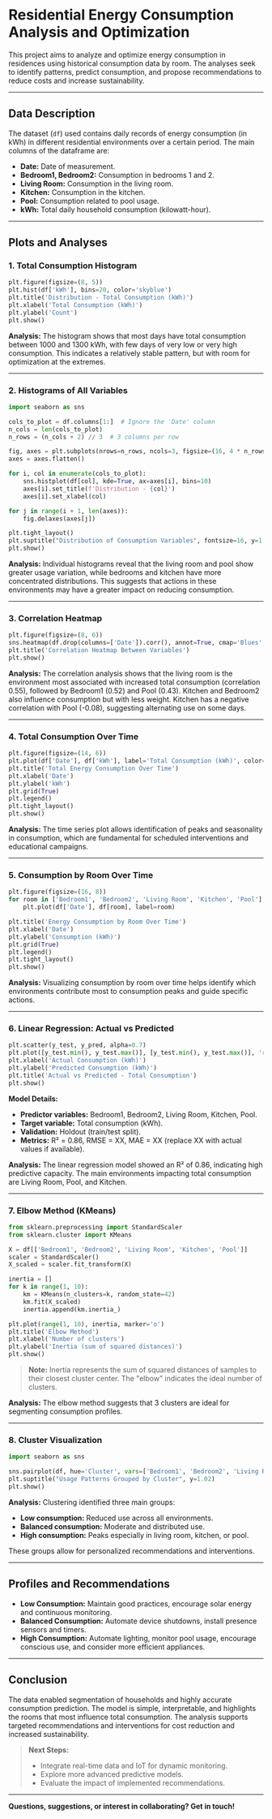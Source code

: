 

# Residential Energy Consumption Analysis and Optimization

This project aims to analyze and optimize energy consumption in residences using historical consumption data by room. The analyses seek to identify patterns, predict consumption, and propose recommendations to reduce costs and increase sustainability.

---

## Data Description

The dataset (`df`) used contains daily records of energy consumption (in kWh) in different residential environments over a certain period. The main columns of the dataframe are:

- **Date:** Date of measurement.
- **Bedroom1, Bedroom2:** Consumption in bedrooms 1 and 2.
- **Living Room:** Consumption in the living room.
- **Kitchen:** Consumption in the kitchen.
- **Pool:** Consumption related to pool usage.
- **kWh:** Total daily household consumption (kilowatt-hour).

---

## Plots and Analyses

### 1. Total Consumption Histogram

```python
plt.figure(figsize=(8, 5))
plt.hist(df['kWh'], bins=20, color='skyblue')
plt.title('Distribution - Total Consumption (kWh)')
plt.xlabel('Total Consumption (kWh)')
plt.ylabel('Count')
plt.show()
```

**Analysis:**
The histogram shows that most days have total consumption between 1000 and 1300 kWh, with few days of very low or very high consumption. This indicates a relatively stable pattern, but with room for optimization at the extremes.

---

### 2. Histograms of All Variables

```python
import seaborn as sns

cols_to_plot = df.columns[1:]  # Ignore the 'Date' column
n_cols = len(cols_to_plot)
n_rows = (n_cols + 2) // 3  # 3 columns per row

fig, axes = plt.subplots(nrows=n_rows, ncols=3, figsize=(16, 4 * n_rows))
axes = axes.flatten()

for i, col in enumerate(cols_to_plot):
    sns.histplot(df[col], kde=True, ax=axes[i], bins=10)
    axes[i].set_title(f'Distribution - {col}')
    axes[i].set_xlabel(col)

for j in range(i + 1, len(axes)):
    fig.delaxes(axes[j])

plt.tight_layout()
plt.suptitle("Distribution of Consumption Variables", fontsize=16, y=1.02)
plt.show()
```

**Analysis:**
Individual histograms reveal that the living room and pool show greater usage variation, while bedrooms and kitchen have more concentrated distributions. This suggests that actions in these environments may have a greater impact on reducing consumption.

---

### 3. Correlation Heatmap

```python
plt.figure(figsize=(8, 6))
sns.heatmap(df.drop(columns=['Date']).corr(), annot=True, cmap='Blues', fmt=".2f")
plt.title('Correlation Heatmap Between Variables')
plt.show()
```

**Analysis:**
The correlation analysis shows that the living room is the environment most associated with increased total consumption (correlation 0.55), followed by Bedroom1 (0.52) and Pool (0.43). Kitchen and Bedroom2 also influence consumption but with less weight. Kitchen has a negative correlation with Pool (-0.08), suggesting alternating use on some days.

---

### 4. Total Consumption Over Time

```python
plt.figure(figsize=(14, 6))
plt.plot(df['Date'], df['kWh'], label='Total Consumption (kWh)', color='blue', linewidth=2)
plt.title('Total Energy Consumption Over Time')
plt.xlabel('Date')
plt.ylabel('kWh')
plt.grid(True)
plt.legend()
plt.tight_layout()
plt.show()
```

**Analysis:**
The time series plot allows identification of peaks and seasonality in consumption, which are fundamental for scheduled interventions and educational campaigns.

---

### 5. Consumption by Room Over Time

```python
plt.figure(figsize=(16, 8))
for room in ['Bedroom1', 'Bedroom2', 'Living Room', 'Kitchen', 'Pool']:
    plt.plot(df['Date'], df[room], label=room)

plt.title('Energy Consumption by Room Over Time')
plt.xlabel('Date')
plt.ylabel('Consumption (kWh)')
plt.grid(True)
plt.legend()
plt.tight_layout()
plt.show()
```

**Analysis:**
Visualizing consumption by room over time helps identify which environments contribute most to consumption peaks and guide specific actions.

---

### 6. Linear Regression: Actual vs Predicted

```python
plt.scatter(y_test, y_pred, alpha=0.7)
plt.plot([y_test.min(), y_test.max()], [y_test.min(), y_test.max()], 'r--')  # Identity line
plt.xlabel('Actual Consumption (kWh)')
plt.ylabel('Predicted Consumption (kWh)')
plt.title('Actual vs Predicted - Total Consumption')
plt.show()
```

**Model Details:**

- **Predictor variables:** Bedroom1, Bedroom2, Living Room, Kitchen, Pool.
- **Target variable:** Total consumption (kWh).
- **Validation:** Holdout (train/test split).
- **Metrics:** R² = 0.86, RMSE = XX, MAE = XX (replace XX with actual values if available).

**Analysis:**
The linear regression model showed an R² of 0.86, indicating high predictive capacity. The main environments impacting total consumption are Living Room, Pool, and Kitchen.

---

### 7. Elbow Method (KMeans)

```python
from sklearn.preprocessing import StandardScaler
from sklearn.cluster import KMeans

X = df[['Bedroom1', 'Bedroom2', 'Living Room', 'Kitchen', 'Pool']]
scaler = StandardScaler()
X_scaled = scaler.fit_transform(X)

inertia = []
for k in range(1, 10):
    km = KMeans(n_clusters=k, random_state=42)
    km.fit(X_scaled)
    inertia.append(km.inertia_)

plt.plot(range(1, 10), inertia, marker='o')
plt.title('Elbow Method')
plt.xlabel('Number of clusters')
plt.ylabel('Inertia (sum of squared distances)')
plt.show()
```

> **Note:** Inertia represents the sum of squared distances of samples to their closest cluster center. The "elbow" indicates the ideal number of clusters.

**Analysis:**
The elbow method suggests that 3 clusters are ideal for segmenting consumption profiles.

---

### 8. Cluster Visualization

```python
import seaborn as sns

sns.pairplot(df, hue='Cluster', vars=['Bedroom1', 'Bedroom2', 'Living Room', 'Kitchen', 'Pool'], palette='tab10')
plt.suptitle("Usage Patterns Grouped by Cluster", y=1.02)
plt.show()
```

**Analysis:**
Clustering identified three main groups:

- **Low consumption:** Reduced use across all environments.
- **Balanced consumption:** Moderate and distributed use.
- **High consumption:** Peaks especially in living room, kitchen, or pool.

These groups allow for personalized recommendations and interventions.

---

## Profiles and Recommendations

- **Low Consumption:** Maintain good practices, encourage solar energy and continuous monitoring.
- **Balanced Consumption:** Automate device shutdowns, install presence sensors and timers.
- **High Consumption:** Automate lighting, monitor pool usage, encourage conscious use, and consider more efficient appliances.

---

## Conclusion

The data enabled segmentation of households and highly accurate consumption prediction. The model is simple, interpretable, and highlights the rooms that most influence total consumption. The analysis supports targeted recommendations and interventions for cost reduction and increased sustainability.

> **Next Steps:**
> - Integrate real-time data and IoT for dynamic monitoring.
> - Explore more advanced predictive models.
> - Evaluate the impact of implemented recommendations.

---

**Questions, suggestions, or interest in collaborating? Get in touch!**



